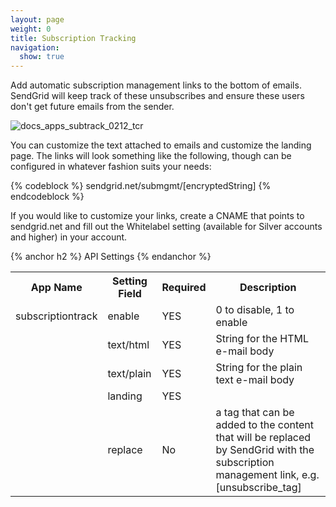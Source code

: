 ```yaml
---
layout: page
weight: 0
title: Subscription Tracking
navigation:
  show: true
---
```


Add automatic subscription management links to the bottom of emails. SendGrid will keep track of these unsubscribes and ensure these users don't get future emails from the sender.

![]({{root_url}}/images/subscription_tracking.png "docs_apps_subtrack_0212_tcr")

You can customize the text attached to emails and customize the landing page. The links will look something like the following, though can be configured in whatever fashion suits your needs:

{% codeblock %} sendgrid.net/submgmt/[encryptedString] {% endcodeblock %}

If you would like to customize your links, create a CNAME that points to sendgrid.net and fill out the Whitelabel setting (available for Silver accounts and higher) in your account.


{% anchor h2 %} API Settings {% endanchor %}


<table markdown="1" class="table table-bordered table-striped">
<tbody markdown="1">
<tr markdown="1">
<th markdown="1">
App Name

</th>
<th markdown="1">
Setting Field

</th>
<th markdown="1">
Required

</th>
<th markdown="1">
Description

</th>
</tr>
<tr markdown="1">
<td markdown="1">
subscriptiontrack

</td>
<td markdown="1">
enable

</td>
<td markdown="1">
YES

</td>
<td markdown="1">
0 to disable, 1 to enable

</td>
</tr>
<tr markdown="1">
<td markdown="1">
</td>
<td markdown="1">
text/html

</td>
<td markdown="1">
YES

</td>
<td markdown="1">
String for the HTML e-mail body

</td>
</tr>
<tr markdown="1">
<td markdown="1">
</td>
<td markdown="1">
text/plain

</td>
<td markdown="1">
YES

</td>
<td markdown="1">
String for the plain text e-mail body

</td>
</tr>
<tr markdown="1">
<td markdown="1">
</td>
<td markdown="1">
landing

</td>
<td markdown="1">
YES

</td>
<td markdown="1">
</td>
</tr>
<tr markdown="1">
<td markdown="1">
</td>
<td markdown="1">
replace

</td>
<td markdown="1">
No

</td>
<td markdown="1">
a tag that can be added to the content that will be replaced by SendGrid with the subscription management link, e.g. [unsubscribe_tag]

</td>
</tr>
</tbody>
</table>

